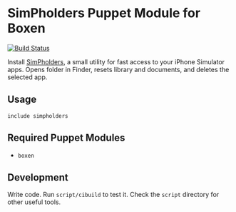 # SimPholders Puppet Module for Boxen

[![Build Status](https://travis-ci.org/JanGorman/puppet-simpholders.png?branch=master)](https://travis-ci.org/JanGorman/puppet-simpholders)

Install [SimPholders](http://simpholders.com/), a small utility for fast access to your iPhone Simulator apps. Opens folder in Finder, resets library and documents, and deletes the selected app.

## Usage

```puppet
include simpholders
```

## Required Puppet Modules

* `boxen`

## Development
Write code. Run `script/cibuild` to test it. Check the `script` directory for other useful tools.
